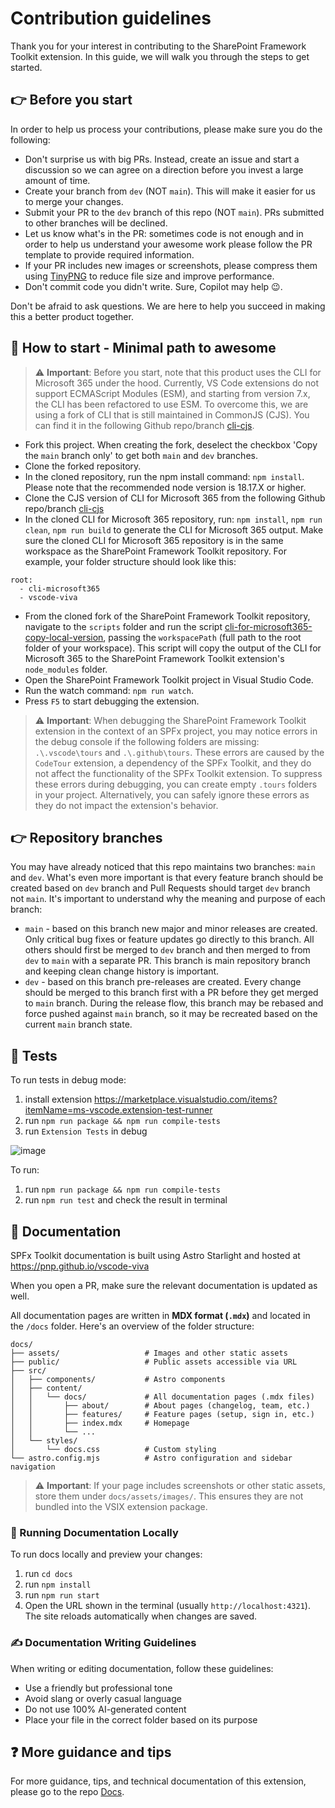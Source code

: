# Contribution guidelines

Thank you for your interest in contributing to the SharePoint Framework Toolkit extension. In this guide, we will walk you through the steps to get started.

## 👉 Before you start

In order to help us process your contributions, please make sure you do the following:

- Don't surprise us with big PRs. Instead, create an issue and start a discussion so we can agree on a direction before you invest a large amount of time.
- Create your branch from `dev` (NOT `main`). This will make it easier for us to merge your changes.
- Submit your PR to the `dev` branch of this repo (NOT `main`). PRs submitted to other branches will be declined.
- Let us know what's in the PR: sometimes code is not enough and in order to help us understand your awesome work please follow the PR template to provide required information.
- If your PR includes new images or screenshots, please compress them using [TinyPNG](https://tinypng.com/) to reduce file size and improve performance.
- Don't commit code you didn't write. Sure, Copilot may help 😉.

Don't be afraid to ask questions. We are here to help you succeed in making this a better product together.

## 👣 How to start - Minimal path to awesome

> ⚠️ **Important**: Before you start, note that this product uses the CLI for Microsoft 365 under the hood. Currently, VS Code extensions do not support ECMAScript Modules (ESM), and starting from version 7.x, the CLI has been refactored to use ESM. To overcome this, we are using a fork of CLI that is still maintained in CommonJS (CJS). You can find it in the following Github repo/branch [cli-cjs](https://github.com/Adam-it/cli-microsoft365/tree/cli-cjs).

- Fork this project. When creating the fork, deselect the checkbox 'Copy the `main` branch only' to get both `main` and `dev` branches.
- Clone the forked repository.
- In the cloned repository, run the npm install command: `npm install`. Please note that the recommended node version is 18.17.X or higher.
- Clone the CJS version of CLI for Microsoft 365 from the following Github repo/branch [cli-cjs](https://github.com/Adam-it/cli-microsoft365/tree/cli-cjs)
- In the cloned CLI for Microsoft 365 repository, run: `npm install`, `npm run clean`, `npm run build` to generate the CLI for Microsoft 365 output. Make sure the cloned CLI for Microsoft 365 repository is in the same workspace as the SharePoint Framework Toolkit repository. For example, your folder structure should look like this:

```plaintext
root:
  - cli-microsoft365
  - vscode-viva
```
- From the cloned fork of the SharePoint Framework Toolkit repository, navigate to the `scripts` folder and run the script [cli-for-microsoft365-copy-local-version](./scripts/cli-for-microsoft365-copy-local-version.ps1), passing the `workspacePath` (full path to the root folder of your workspace). This script will copy the output of the CLI for Microsoft 365 to the SharePoint Framework Toolkit extension's `node_modules` folder.
- Open the SharePoint Framework Toolkit project in Visual Studio Code.
- Run the watch command: `npm run watch`.
- Press `F5` to start debugging the extension.

> ⚠️ **Important**: When debugging the SharePoint Framework Toolkit extension in the context of an SPFx project, you may notice errors in the debug console if the following folders are missing: `.\.vscode\tours` and `.\.github\tours`. These errors are caused by the `CodeTour` extension, a dependency of the SPFx Toolkit, and they do not affect the functionality of the SPFx Toolkit extension. To suppress these errors during debugging, you can create empty `.tours` folders in your project. Alternatively, you can safely ignore these errors as they do not impact the extension's behavior.

## 👉 Repository branches

You may have already noticed that this repo maintains two branches: `main` and `dev`. What's even more important is that every feature branch should be created based on `dev` branch and Pull Requests should target `dev` branch not `main`. It's important to understand why the meaning and purpose of each branch:

- `main` - based on this branch new major and minor releases are created. Only critical bug fixes or feature updates go directly to this branch. All others should first be merged to `dev` branch and then merged to from `dev` to `main` with a separate PR. This branch is main repository branch and keeping clean change history is important.
- `dev` - based on this branch pre-releases are created. Every change should be merged to this branch first with a PR before they get merged to `main` branch. During the release flow, this branch may be rebased and force pushed against `main` branch, so it may be recreated based on the current `main` branch state.

## 🧪 Tests

To run tests in debug mode:

1. install extension https://marketplace.visualstudio.com/items?itemName=ms-vscode.extension-test-runner
2. run `npm run package && npm run compile-tests`
3. run `Extension Tests` in debug

![image](https://github.com/user-attachments/assets/f9f69bd3-2da7-4208-b24a-ed84aa0d0700)

To run:

1. run `npm run package && npm run compile-tests`
2. run `npm run test` and check the result in terminal

## 📝 Documentation

SPFx Toolkit documentation is built using Astro Starlight and hosted at https://pnp.github.io/vscode-viva

When you open a PR, make sure the relevant documentation is updated as well.

All documentation pages are written in **MDX format (`.mdx`)** and located in the `/docs` folder. Here's an overview of the folder structure:

```plaintext
docs/
├── assets/                   # Images and other static assets
├── public/                   # Public assets accessible via URL
├── src/
│   ├── components/           # Astro components
│   ├── content/
│   │   └── docs/             # All documentation pages (.mdx files)
│   │       ├── about/        # About pages (changelog, team, etc.)
│   │       ├── features/     # Feature pages (setup, sign in, etc.)
│   │       ├── index.mdx     # Homepage
│   │       └── ...
│   └── styles/
│       └── docs.css          # Custom styling
└── astro.config.mjs          # Astro configuration and sidebar navigation
```

> ⚠️ **Important**: If your page includes screenshots or other static assets, store them under `docs/assets/images/`. This ensures they are not bundled into the VSIX extension package.

### 🚀 Running Documentation Locally

To run docs locally and preview your changes:

1. run `cd docs`
2. run `npm install`
3. run `npm run start`
4. Open the URL shown in the terminal (usually `http://localhost:4321`). The site reloads automatically when changes are saved.

### ✍️ Documentation Writing Guidelines

When writing or editing documentation, follow these guidelines:

- Use a friendly but professional tone
- Avoid slang or overly casual language
- Do not use 100% AI-generated content
- Place your file in the correct folder based on its purpose

## ❓ More guidance and tips

For more guidance, tips, and technical documentation of this extension, please go to the repo [Docs](https://pnp.github.io/vscode-viva/).

